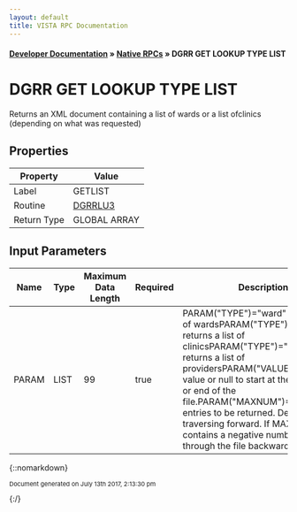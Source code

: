 ```yaml
---
layout: default
title: VISTA RPC Documentation
---
```


#### [Developer Documentation](../index) &#187; [Native RPCs](TableOfContents) &#187; DGRR GET LOOKUP TYPE LIST<br/>
# DGRR GET LOOKUP TYPE LIST

Returns an XML document containing a list of wards or a list ofclinics (depending on what was requested)

## Properties

Property | Value
--- | ---
Label | GETLIST
Routine | [DGRRLU3](http://code.osehra.org/dox/Routine_DGRRLU3_source.html)
Return Type | GLOBAL ARRAY


## Input Parameters

Name | Type | Maximum Data Length | Required | Description
--- | --- | --- | --- | ---
PARAM | LIST | 99 | true | PARAM(&quot;TYPE&quot;)&#x3D;&quot;ward&quot; returns a list of wardsPARAM(&quot;TYPE&quot;)&#x3D;&quot;clinic&quot; returns a list of clinicsPARAM(&quot;TYPE&quot;)&#x3D;&quot;provider&quot; returns a list of providersPARAM(&quot;VALUE&quot;)&#x3D;Beginning value or null to start at the beginning               or end of the file.PARAM(&quot;MAXNUM&quot;)&#x3D;Number of entries to be returned.  Defaults to                traversing forward. If MAXNUM contains a negative                number, traverses through the file backwards.



{::nomarkdown} <br/><p style="font-size: 11px">Document generated on July 13th 2017, 2:13:30 pm</p>{:/}